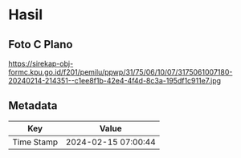 # Hasil

## Foto C Plano

https://sirekap-obj-formc.kpu.go.id/f201/pemilu/ppwp/31/75/06/10/07/3175061007180-20240214-214351--c1ee8f1b-42e4-4f4d-8c3a-195df1c911e7.jpg


## Metadata

| Key        | Value               |
| ---------- | ------------------- |
| Time Stamp | 2024-02-15 07:00:44 |




